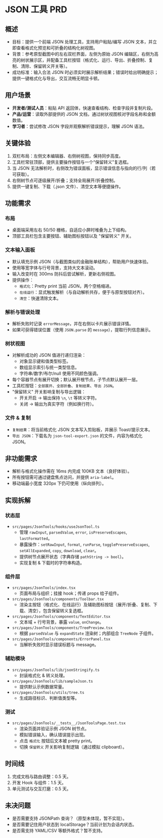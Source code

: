 # JSON 工具 PRD

## 概述
- 目标：提供一个前端 JSON 处理工具，支持用户粘贴/编写 JSON 文本，并立即查看格式化预览和可折叠的结构化树视图。
- 背景：参考原型截图中的左右双栏界面，左侧为原始 JSON 编辑区，右侧为高亮的树状展示区，并配备工具栏按钮（格式化、运行、导出、折叠控制、复制、清除、保留转义开关等）。
- 成功标准：输入合法 JSON 时必须实时展示解析结果；错误时给出明确提示；提供一键格式化与导出，交互流畅无明显卡顿。

## 用户场景
- **开发者/测试人员**：粘贴 API 返回体，快速查看结构、检查字段并复制片段。
- **产品/运营**：读取外部提供的 JSON 文档，通过树状视图核对字段名称和金额数值。
- **学习者**：尝试修改 JSON 字段并观察解析错误提示，理解 JSON 语法。

## 关键体验
1. 双栏布局：左侧文本编辑器、右侧树视图，保持同步高度。
2. 工具栏常驻顶部，提供主要操作按钮与一个“保留转义”复选框。
3. 当 JSON 无法解析时，右侧改为错误面板，显示错误信息与指向的行/列（若可获取）。
4. 右侧树节点可逐级展开/折叠；支持全局展开/折叠控制。
5. 提供一键复制、下载（.json 文件）、清空文本等便捷操作。

## 功能需求
### 布局
- 桌面端采用左右 50/50 栅格，自适应小屏时堆叠为上下结构。
- 顶部工具栏包含主要按钮、辅助图标按钮以及 "保留转义" 开关。

### 文本输入面板
- 默认填充示例 JSON（与截图类似的金融账单结构），帮助用户快速体验。
- 使用等宽字体与行号背景，支持大文本滚动。
- 输入改变时在 300ms 防抖后尝试解析，更新右侧视图。
- 提供操作：
  - `格式化`：Pretty print 当前 JSON，两个空格缩进。
  - `在线运行`：显式触发解析（与自动解析共存，便于与原型按钮对齐）。
  - `清空`：快速清除文本。

### 解析与错误处理
- 解析失败时记录 `errorMessage`，并在右侧以卡片展示错误详情。
- 如果可获得错误位置（使用 `JSON.parse` 的 `message`），提取行列信息展示。

### 树状视图
- 对解析成功的 JSON 值进行递归渲染：
  - 对象显示键和值类型标签。
  - 数组显示索引与统一类型信息。
  - 字符串/数字/布尔/null 使用不同颜色强调。
- 每个容器节点有展开切换；默认展开根节点，子节点默认展开一层。
- 工具栏按钮：`全部展开`、`全部折叠`、`复制结果`、`导出 JSON`。
- "保留转义" 开关影响复制与导出逻辑：
  - 开关开启 → 输出保持 `\n`, `\t` 等转义字符。
  - 关闭 → 输出为真实字符（例如换行符）。

### 文件 & 复制
- `复制结果`：将当前格式化 JSON 文本写入剪贴板，并展示 Toast/提示文本。
- `导出 JSON`：下载名为 `json-tool-export.json` 的文件，内容为格式化 JSON。

## 非功能需求
- 解析与格式化操作需在 16ms 内完成 100KB 文本（良好体验）。
- 所有按钮需可通过键盘焦点访问，并提供 `aria-label`。
- 移动端最小宽度 320px 下仍可使用（纵向排列）。

## 实现拆解
### 状态层
- `src/pages/JsonTools/hooks/useJsonTool.ts`
  - 管理 `rawInput`, `parsedValue`, `error`, `isPreserveEscapes`, `lastFormatted`。
  - 暴露操作：`setRawInput`, `format`, `runParse`, `togglePreserveEscapes`, `setAllExpanded`, `copy`, `download`, `clear`。
  - 提供树节点展开状态（字典存储 `pathString -> bool`）。
  - 实现复制 & 下载时的字符串构造。

### 组件层
- `src/pages/JsonTools/index.tsx`
  - 页面布局与组织；挂接 hook；传递 props 给子组件。
- `src/pages/JsonTools/components/Toolbar.tsx`
  - 渲染主按钮（格式化、在线运行）及辅助图标按钮（展开/折叠、复制、下载、清空），包含保留转义复选框。
- `src/pages/JsonTools/components/TextEditor.tsx`
  - 文本域 + 行号背景，暴露 `value`, `onChange`。
- `src/pages/JsonTools/components/TreePreview.tsx`
  - 根据 `parsedValue` 与 `expandState` 渲染树；内部组合 `TreeNode` 子组件。
- `src/pages/JsonTools/components/ErrorPanel.tsx`
  - 当解析失败时显示错误标题与 message。

### 辅助模块
- `src/pages/JsonTools/lib/jsonStringify.ts`
  - 封装格式化 & 转义处理。
- `src/pages/JsonTools/lib/sampleJson.ts`
  - 提供默认示例数据常量。
- `src/pages/JsonTools/utils/tree.ts`
  - 生成路径标识、判断值类型等。

### 测试
- `src/pages/JsonTools/__tests__/JsonToolsPage.test.tsx`
  - 渲染页面并验证示例 JSON 树节点。
  - 模拟错误输入，确认错误提示出现。
  - 点击 `格式化` 按钮后文本被 pretty print。
  - 切换 `保留转义` 开关影响复制逻辑（通过模拟 clipboard）。

## 时间线
1. 完成文档与路由调整：0.5 天。
2. 开发 Hook 与组件：1.5 天。
3. 单元测试与交互打磨：0.5 天。

## 未决问题
- 是否需要支持 JSONPath 查询？（原型未体现，暂不实现）。
- 是否需要记住用户状态到 localStorage？当前计划为会话内状态。
- 是否需支持 YAML/CSV 等额外格式？暂不支持。
